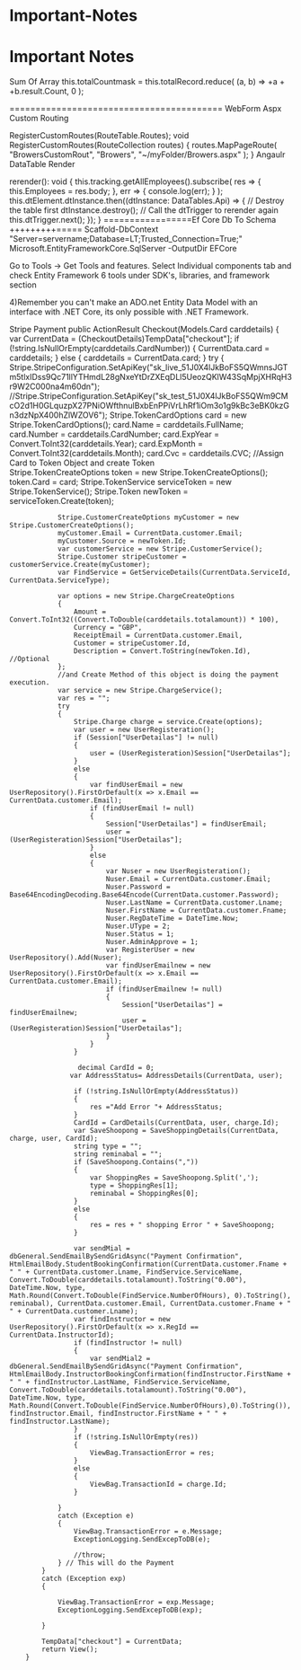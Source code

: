 # Important-Notes
Important Notes
===========================================
Sum Of Array
  this.totalCountmask = this.totalRecord.reduce(
        (a, b) => +a + +b.result.Count,
        0
      );
      
      
 ========================================= 
WebForm Aspx Custom Routing

 RegisterCustomRoutes(RouteTable.Routes);
        void RegisterCustomRoutes(RouteCollection routes)
        {
            routes.MapPageRoute(
                "BrowersCustomRout",
                "Browers",
                "~/myFolder/Browers.aspx"
            );
        }
Angaulr DataTable Render


  rerender(): void {
    this.tracking.getAllEmployees().subscribe(
      res => {
        this.Employees = res.body;
      },
      err => {
        console.log(err);
      }
    );
    this.dtElement.dtInstance.then((dtInstance: DataTables.Api) => {
      // Destroy the table first
      dtInstance.destroy();
      // Call the dtTrigger to rerender again
      this.dtTrigger.next();
    });
  }
  =================Ef Core Db To Schema +++++++++=====
  Scaffold-DbContext "Server=servername;Database=LT;Trusted_Connection=True;" Microsoft.EntityFrameworkCore.SqlServer -OutputDir EFCore
  
  
  
  
  
  
  
  
  
   Go to Tools -> Get Tools and features.
Select Individual components tab and check Entity Framework 6 tools under SDK's, libraries, and framework section

4)Remember you can't make an ADO.net Entity Data Model with an interface with .NET Core, its only possible with .NET Framework.







Stripe Payment public ActionResult Checkout(Models.Card carddetails)
        {
            var CurrentData = (CheckoutDetails)TempData["checkout"];
            if (!string.IsNullOrEmpty(carddetails.CardNumber))
            {
                CurrentData.card = carddetails;
            }
            else
            {
                carddetails = CurrentData.card;
            }
            try
            {
                Stripe.StripeConfiguration.SetApiKey("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");
                //Stripe.StripeConfiguration.SetApiKey("sk_test_51J0X4lJkBoFS5QWm9CMcO2d1H0GLquzpX27PNiOWfthnulBxbEnPPiVrLhRf1iOm3o1g9kBc3eBK0kzGn3dzNpX400hZlWZOV6");
                Stripe.TokenCardOptions card = new Stripe.TokenCardOptions();
                card.Name = carddetails.FullName;
                card.Number = carddetails.CardNumber;
                card.ExpYear = Convert.ToInt32(carddetails.Year);
                card.ExpMonth = Convert.ToInt32(carddetails.Month);
                card.Cvc = carddetails.CVC;
                //Assign Card to Token Object and create Token  
                Stripe.TokenCreateOptions token = new Stripe.TokenCreateOptions();
                token.Card = card;
                Stripe.TokenService serviceToken = new Stripe.TokenService();
                Stripe.Token newToken = serviceToken.Create(token);

                Stripe.CustomerCreateOptions myCustomer = new Stripe.CustomerCreateOptions();
                myCustomer.Email = CurrentData.customer.Email;
                myCustomer.Source = newToken.Id;
                var customerService = new Stripe.CustomerService();
                Stripe.Customer stripeCustomer = customerService.Create(myCustomer);
                var FindService = GetServiceDetails(CurrentData.ServiceId, CurrentData.ServiceType);

                var options = new Stripe.ChargeCreateOptions
                {
                    Amount = Convert.ToInt32((Convert.ToDouble(carddetails.totalamount)) * 100),
                    Currency = "GBP",
                    ReceiptEmail = CurrentData.customer.Email,
                    Customer = stripeCustomer.Id,
                    Description = Convert.ToString(newToken.Id), //Optional  
                };
                //and Create Method of this object is doing the payment execution.  
                var service = new Stripe.ChargeService();
                var res = "";
                try
                {
                    Stripe.Charge charge = service.Create(options);
                    var user = new UserRegisteration();
                    if (Session["UserDetailas"] != null)
                    {
                        user = (UserRegisteration)Session["UserDetailas"];
                    }
                    else
                    {
                        var findUserEmail = new UserRepository().FirstOrDefault(x => x.Email == CurrentData.customer.Email);
                        if (findUserEmail != null)
                        {
                            Session["UserDetailas"] = findUserEmail;
                            user = (UserRegisteration)Session["UserDetailas"];
                        }
                        else
                        {
                            var Nuser = new UserRegisteration();
                            Nuser.Email = CurrentData.customer.Email;
                            Nuser.Password = Base64EncodingDecoding.Base64Encode(CurrentData.customer.Password);
                            Nuser.LastName = CurrentData.customer.Lname;
                            Nuser.FirstName = CurrentData.customer.Fname;
                            Nuser.RegDateTime = DateTime.Now;
                            Nuser.UType = 2;
                            Nuser.Status = 1;
                            Nuser.AdminApprove = 1;
                            var RegisterUser = new UserRepository().Add(Nuser);
                            var findUserEmailnew = new UserRepository().FirstOrDefault(x => x.Email == CurrentData.customer.Email);
                            if (findUserEmailnew != null)
                            {
                                Session["UserDetailas"] = findUserEmailnew;
                                user = (UserRegisteration)Session["UserDetailas"];
                            }
                        }
                    }
                 
                     decimal CardId = 0;
                   var AddressStatus= AddressDetails(CurrentData, user);
                  
                    if (!string.IsNullOrEmpty(AddressStatus))
                    {
                        res ="Add Error "+ AddressStatus;
                    }
                    CardId = CardDetails(CurrentData, user, charge.Id);
                    var SaveShoopong = SaveShoppingDetails(CurrentData, charge, user, CardId);
                    string type = "";
                    string reminabal = "";
                    if (SaveShoopong.Contains(","))
                    {
                        var ShoppingRes = SaveShoopong.Split(',');
                        type = ShoppingRes[1];
                        reminabal = ShoppingRes[0];
                    }
                    else
                    {
                        res = res + " shopping Error " + SaveShoopong;
                    }
                   
                    var sendMial = dbGeneral.SendEmailBySendGridAsync("Payment Confirmation", HtmlEmailBody.StudentBookingConfirmation(CurrentData.customer.Fname + " " + CurrentData.customer.Lname, FindService.ServiceName, Convert.ToDouble(carddetails.totalamount).ToString("0.00"), DateTime.Now, type, Math.Round(Convert.ToDouble(FindService.NumberOfHours), 0).ToString(), reminabal), CurrentData.customer.Email, CurrentData.customer.Fname + " " + CurrentData.customer.Lname);
                    var findInstructor = new UserRepository().FirstOrDefault(x => x.RegId == CurrentData.InstructorId);
                    if (findInstructor != null)
                    {
                        var sendMial2 = dbGeneral.SendEmailBySendGridAsync("Payment Confirmation", HtmlEmailBody.InstructorBookingConfirmation(findInstructor.FirstName + " " + findInstructor.LastName, FindService.ServiceName, Convert.ToDouble(carddetails.totalamount).ToString("0.00"), DateTime.Now, type, Math.Round(Convert.ToDouble(FindService.NumberOfHours),0).ToString()), findInstructor.Email, findInstructor.FirstName + " " + findInstructor.LastName);
                    }
                    if (!string.IsNullOrEmpty(res))
                    {
                        ViewBag.TransactionError = res;
                    }
                    else
                    {
                        ViewBag.TransactionId = charge.Id;
                    }
                
                }
                catch (Exception e)
                {
                    ViewBag.TransactionError = e.Message;
                    ExceptionLogging.SendExcepToDB(e);

                    //throw;
                } // This will do the Payment  
            }
            catch (Exception exp)
            {

                ViewBag.TransactionError = exp.Message;
                ExceptionLogging.SendExcepToDB(exp);

            }

            TempData["checkout"] = CurrentData;
            return View();
        }
